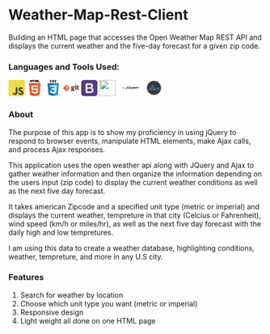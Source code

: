# Weather-Map-Rest-Client
Building an HTML page that accesses the Open Weather Map REST API and displays the current weather and the five-day forecast for a given zip code.

### Languages and Tools Used:
<img height="32" width="32" src="https://raw.githubusercontent.com/github/explore/80688e429a7d4ef2fca1e82350fe8e3517d3494d/topics/javascript/javascript.png" /> <img height="32" width="32" src="https://raw.githubusercontent.com/github/explore/80688e429a7d4ef2fca1e82350fe8e3517d3494d/topics/html/html.png" />
<img height="32" width="32" src="https://raw.githubusercontent.com/github/explore/80688e429a7d4ef2fca1e82350fe8e3517d3494d/topics/css/css.png" />
<img height="32" width="32" src="https://raw.githubusercontent.com/github/explore/80688e429a7d4ef2fca1e82350fe8e3517d3494d/topics/git/git.png" />
<img height="32" width="32" src="https://raw.githubusercontent.com/github/explore/80688e429a7d4ef2fca1e82350fe8e3517d3494d/topics/bootstrap/bootstrap.png" />
<img height="32" width="32" src="https://cdn.jsdelivr.net/npm/simple-icons@v5/icons/github.svg" />
<img height="32" width="52" src="https://raw.githubusercontent.com/github/explore/80688e429a7d4ef2fca1e82350fe8e3517d3494d/topics/jquery/jquery.png" />
<img height="32" width="32" src="https://raw.githubusercontent.com/github/explore/8be26d91eb231fec0b8856359979ac09f27173fd/topics/ajax/ajax.png" />

### About
The purpose of this app is to show my proficiency in using jQuery to respond to browser events, manipulate HTML elements, make Ajax calls, and process Ajax responses.

This application uses the open weather api along with JQuery and Ajax to gather weather information and then organize the information depending on the users input (zip code) to display the current weather conditions as well as the next five day forecast.

It takes american Zipcode and a specified unit type (metric or imperial) and displays the current weather, tempreture in that city (Celcius or Fahrenheit), wind speed (km/h or miles/hr), as well as the next five day forecast with the daily high and low tempretures.

I am using this data to create a weather database, highlighting conditions, weather, tempreture, and more in any U.S city.

### Features
1. Search for weather by location
2. Choose which unit type you want (metric or imperial)
3. Responsive design
4. Light weight all done on one HTML page
